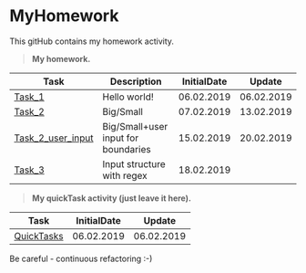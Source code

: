 # MyHomework
This gitHub contains my homework activity.
> **My homework.**
>
| Task | Description | InitialDate | Update |
| ------ | ------ | ------ | ------ |
| [Task_1][1] | Hello world!|06.02.2019|06.02.2019|
| [Task_2][2] | Big/Small|07.02.2019|13.02.2019|
| [Task_2_user_input][3] | Big/Small+user input for boundaries|15.02.2019|20.02.2019|
| [Task_3][4] |Input structure with regex |18.02.2019||

> **My quickTask activity (just leave it here).**

| Task | InitialDate | Update |
| ------ | ------ | ------ |
| [QuickTasks][0]|06.02.2019|06.02.2019|

Be careful - continuous refactoring :-)

  [0]: https://github.com/malianov/MyHomework/tree/master/src/quickTasks
  [1]: https://github.com/malianov/MyHomework/tree/master/src/task_1
  [2]: https://github.com/malianov/MyHomework/tree/master/src/task_2
  [3]: https://github.com/malianov/MyHomework/tree/master/src/task_2_user_input
  [4]: https://github.com/malianov/MyHomework/tree/master/src/task_3
 


